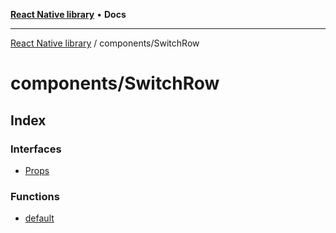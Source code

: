 [**React Native library**](../../index.md) • **Docs**

***

[React Native library](../../modules.md) / components/SwitchRow

# components/SwitchRow

## Index

### Interfaces

- [Props](interfaces/Props.md)

### Functions

- [default](functions/default.md)
